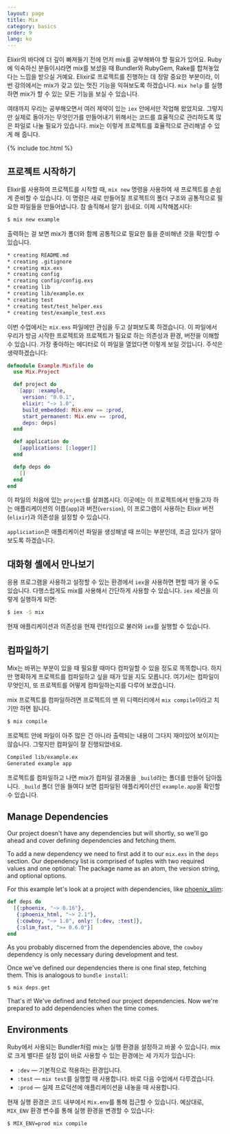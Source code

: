 ```yaml
---
layout: page
title: Mix
category: basics
order: 9
lang: ko
---
```


Elixir의 바다에 더 깊이 빠져들기 전에 먼저 mix를 공부해봐야 할 필요가 있어요. Ruby에 익숙하신 분들이시라면 mix를 보셨을 때 Bundler와 RubyGem, Rake를 합쳐놓았다는 느낌을 받으실 거예요. Elixir로 프로젝트를 진행하는 데 정말 중요한 부분이라, 이번 강의에서는 mix가 갖고 있는 멋진 기능을 익혀보도록 하겠습니다. `mix help` 를 실행하면 mix가 할 수 있는 모든 기능을 보실 수 있습니다.

여태까지 우리는 공부해오면서 여러 제약이 있는 `iex` 안에서만 작업해 왔었지요. 그렇지만 실제로 돌아가는 무엇인가를 만들어내기 위해서는 코드를 효율적으로 관리하도록 많은 파일로 나눌 필요가 있습니다. mix는 이렇게 프로젝트를 효율적으로 관리해낼 수 있게 해 줍니다.

{% include toc.html %}

## 프로젝트 시작하기

Elixir를 사용하여 프로젝트를 시작할 때, `mix new` 명령을 사용하여 새 프로젝트를 손쉽게 준비할 수 있습니다. 이 명령은 새로 만들어질 프로젝트의 폴더 구조와 공통적으로 필요한 파일들을 만들어냅니다. 참 솔직해서 알기 쉽네요. 이제 시작해봅시다:

```bash
$ mix new example
```

출력하는 걸 보면 mix가 폴더와 함께 공통적으로 필요한 틀을 준비해낸 것을 확인할 수 있습니다.

```bash
* creating README.md
* creating .gitignore
* creating mix.exs
* creating config
* creating config/config.exs
* creating lib
* creating lib/example.ex
* creating test
* creating test/test_helper.exs
* creating test/example_test.exs
```

이번 수업에서는 `mix.exs` 파일에만 관심을 두고 살펴보도록 하겠습니다. 이 파일에서 우리가 방금 시작한 프로젝트와 프로젝트가 필요로 하는 의존성과 환경, 버전을 이해할 수 있습니다. 가장 좋아하는 에디터로 이 파일을 열었다면 이렇게 보일 것입니다. 주석은 생략하겠습니다:

```elixir
defmodule Example.Mixfile do
  use Mix.Project

  def project do
    [app: :example,
     version: "0.0.1",
     elixir: "~> 1.0",
     build_embedded: Mix.env == :prod,
     start_permanent: Mix.env == :prod,
     deps: deps]
  end

  def application do
    [applications: [:logger]]
  end

  defp deps do
    []
  end
end
```

이 파일의 처음에 있는 `project`를 살펴봅시다. 이곳에는 이 프로젝트에서 만들고자 하는 애플리케이션의 이름(`app`)과 버전(`version`), 이 프로그램이 사용하는 Elixir 버전(`elixir`)과 의존성을 설정할 수 있습니다.

`appliciation`은 애플리케이션 파일을 생성해낼 때 쓰이는 부분인데, 조금 있다가 알아보도록 하겠습니다.

## 대화형 셸에서 만나보기

응용 프로그램을 사용하고 설정할 수 있는 환경에서 `iex`을 사용하면 편할 때가 올 수도 있습니다. 다행스럽게도 mix를 사용해서 간단하게 사용할 수 있습니다. `iex` 세션을 이렇게 실행하게 되면:

```bash
$ iex -S mix
```

현재 애플리케이션과 의존성을 현재 런타임으로 불러와 `iex`를 실행할 수 있습니다.

## 컴파일하기

Mix는 바뀌는 부분이 있을 때 필요활 때마다 컴파일할 수 있을 정도로 똑똑합니다. 하지만 명확하게 프로젝트를 컴파일하고 싶을 때가 있을 지도 모릅니다. 여기서는 컴파일이 무엇인지, 또 프로젝트를 어떻게 컴파일하는지를 다루어 보겠습니다.

mix 프로젝트를 컴파일하려면 프로젝트의 맨 위 디렉터리에서 `mix compile`이라고 치기만 하면 됩니다.

```bash
$ mix compile
```

프로젝트 안에 파일이 아주 많은 건 아니라 출력되는 내용이 그다지 재미있어 보이지는 않습니다. 그렇지만 컴파일이 잘 진행되었네요.

```bash
Compiled lib/example.ex
Generated example app
```

프로젝트를 컴파일하고 나면 mix가 컴파일 결과물을 `_build`라는 폴더를 만들어 담아둡니다. `_build` 폴더 안을 들여다 보면 컴파일된 애플리케이션인 `example.app`을 확인할 수 있습니다.

## Manage Dependencies

Our project doesn't have any dependencies but will shortly, so we'll go ahead and cover defining dependencies and fetching them.

To add a new dependency we need to first add it to our `mix.exs` in the `deps` section.  Our dependency list is comprised of tuples with two required values and one optional: The package name as an atom, the version string, and optional options.

For this example let's look at a project with dependencies, like [phoenix_slim](https://github.com/doomspork/phoenix_slim):

```elixir
def deps do
  [{:phoenix, "~> 0.16"},
   {:phoenix_html, "~> 2.1"},
   {:cowboy, "~> 1.0", only: [:dev, :test]},
   {:slim_fast, ">= 0.6.0"}]
end
```

As you probably discerned from the dependencies above, the `cowboy` dependency is only necessary during development and test.

Once we've defined our dependencies there is one final step, fetching them.  This is analogous to `bundle install`:

```bash
$ mix deps.get
```

That's it!  We've defined and fetched our project dependencies.  Now we're prepared to add dependencies when the time comes.

## Environments

Ruby에서 사용되는 Bundler처럼 mix는 실행 환경을 설정하고 바꿀 수 있습니다. mix로 크게 별다른 설정 없이 바로 사용할 수 있는 환경에는 세 가지가 있습니다:

+ `:dev` — 기본적으로 적용하는 환경입니다.
+ `:test` — `mix test`를 실행할 때 사용합니다. 바로 다음 수업에서 다루겠습니다.
+ `:prod` — 실제 프로덕션에 애플리케이션을 내놓을 때 사용합니다.

현재 실행 환경은 코드 내부에서 `Mix.env`를 통해 접근할 수 있습니다. 예상대로, `MIX_ENV` 환경 변수를 통해 실행 환경을 변경할 수 있습니다:

```bash
$ MIX_ENV=prod mix compile
```
